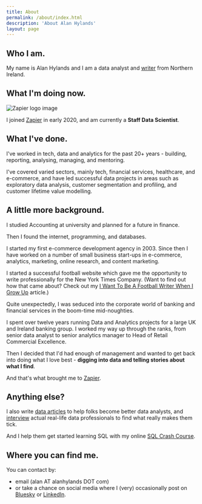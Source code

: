 ```yaml
---
title: About
permalink: /about/index.html
description: 'About Alan Hylands'
layout: page
---
```


## Who I am.

My name is Alan Hylands and I am a data analyst and [writer](/writing/) from Northern Ireland.

## What I'm doing now.

![Zapier logo image](https://images.ctfassets.net/lzny33ho1g45/7sYLMymQDinPKZQS77P4BX/9545150792946dbb3c3d48f0fd18b55a/Zapier_logo.jpg?w=1520&fm=jpg&q=30&fit=thumb&h=760)

I joined [Zapier](https://zapier.com) in early 2020, and am currently a **Staff Data Scientist**.

## What I've done.

I've worked in tech, data and analytics for the past 20+ years - building, reporting, analysing, managing, and mentoring.

I've covered varied sectors, mainly tech, financial services, healthcare, and e-commerce, and have led successful data projects in areas such as exploratory data analysis, customer segmentation and profiling, and customer lifetime value modelling.

## A little more background.

I studied Accounting at university and planned for a future in finance.

Then I found the internet, programming, and databases.

I started my first e-commerce development agency in 2003. Since then I have worked on a number of small business start-ups in e-commerce, analytics, marketing, online research, and content marketing.
   
I started a successful football website which gave me the opportunity to write professionally for the New York Times Company. (Want to find out how that came about? Check out my [I Want To Be A Football Writer When I Grow Up](/i-want-to-be-a-football-writer-when-i-grow-up/) article.)

Quite unexpectedly, I was seduced into the corporate world of banking and financial services in the boom-time mid-noughties.

I spent over twelve years running Data and Analytics projects for a large UK and Ireland banking group. I worked my way up through the ranks, from senior data analyst to senior analytics manager to Head of Retail Commercial Excellence.

Then I decided that I'd had enough of management and wanted to get back into doing what I love best - **digging into data and telling stories about what I find**.

And that's what brought me to [Zapier](https://zapier.com).

## Anything else?

I also write [data articles](/tags/data/) to help folks become better data analysts, and [interview](/tags/interviews/) actual real-life data professionals to find what really makes them tick.

And I help them get started learning SQL with my online [SQL Crash Course](https://sqlcrashcourse.com). 

## Where you can find me.

You can contact by:

- email (alan AT alanhylands DOT com)
- or take a chance on social media where I (very) occasionally post on [Bluesky](https://bsky.app/profile/alanhylands.com) or [LinkedIn](https://linkedin.com/in/alanhylands).    

